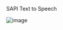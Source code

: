 SAPI Text to Speech

![image](https://github.com/chunmingwang/SapiTTS/assets/35757455/41358938-307a-42a1-bd34-13fc5efcc800)
